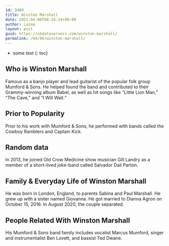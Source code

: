 ```yaml
---
id: 3408
title: Winston Marshall
date: 2021-04-06T06:24:24+00:00
author: Laima
layout: post
guid: https://ukdataservers.com/winston-marshall/
permalink: /04/06/winston-marshall/
---
```


* some text
{: toc}


## Who is Winston Marshall
                  
                  
                  
Famous as a banjo player and lead guitarist of the popular folk group Mumford & Sons. He helped found the band and contributed to their Grammy-winning album Babel, as well as hit songs like &#8220;Little Lion Man,&#8221; &#8220;The Cave,&#8221; and &#8220;I Will Wait.&#8221;
                  
              
            
              
            
                
                
                
## Prior to Popularity
                  
                  
                  
Prior to his work with Mumford & Sons, he performed with bands called the Cowboy Ramblers and Captain Kick.
                  
              
            
              
            
                
                
                
## Random data
                  
                  
                  
In 2013, he joined Old Crow Medicine show musician Gill Landry as a member of a short-lived joke-band called Salvador Dali Parton.
                  
              
            
              
            
                
                
                
## Family & Everyday Life of Winston Marshall
                  
                  
                  
He was born in London, England, to parents Sabina and Paul Marshall. He grew up with a sister named Giovanna. He got married to Dianna Agron on October 15, 2016. In August 2020, the couple separated. 
                  
              
            
              
            
                
                
                
## People Related With Winston Marshall
                  
                  
                  
His Mumford & Sons band family includes vocalist Marcus Mumford, singer and instrumentalist Ben Lovett, and bassist Ted Dwane.
                  
              
            
              
            
                
              
            
              
              
            
            
              
            
          
          
          